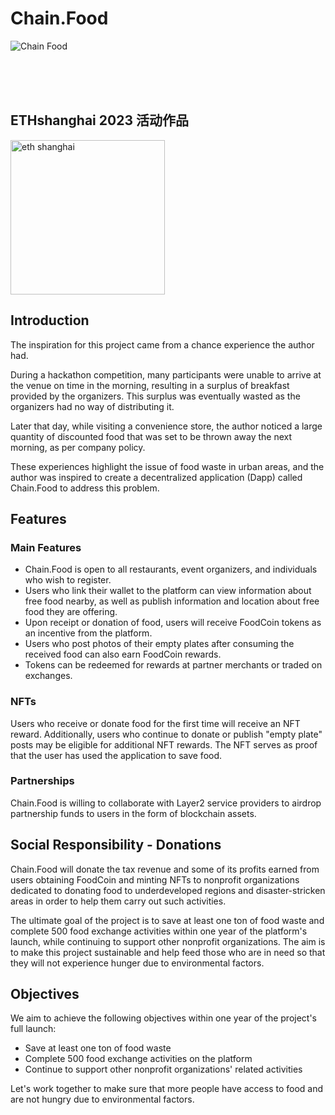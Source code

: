# Chain.Food

![Chain Food](https://github.com/yanboishere/Block.Food/assets/76860915/edead79d-5f81-4e0c-a2b0-a3d6cf7d64b5)

<br>
<br>
<br>

## ETHshanghai 2023 活动作品
<img width="247" alt="eth shanghai" src="https://github.com/yanboishere/Block.Food/assets/76860915/5d83038a-a4e9-403d-9fa7-0aab8f9fe13d">



## Introduction

The inspiration for this project came from a chance experience the author had. 

During a hackathon competition, many participants were unable to arrive at the venue on time in the morning, resulting in a surplus of breakfast provided by the organizers. This surplus was eventually wasted as the organizers had no way of distributing it.

Later that day, while visiting a convenience store, the author noticed a large quantity of discounted food that was set to be thrown away the next morning, as per company policy. 

These experiences highlight the issue of food waste in urban areas, and the author was inspired to create a decentralized application (Dapp) called Chain.Food to address this problem.

## Features

### Main Features

- Chain.Food is open to all restaurants, event organizers, and individuals who wish to register.
- Users who link their wallet to the platform can view information about free food nearby, as well as publish information and location about free food they are offering.
- Upon receipt or donation of food, users will receive FoodCoin tokens as an incentive from the platform.
- Users who post photos of their empty plates after consuming the received food can also earn FoodCoin rewards.
- Tokens can be redeemed for rewards at partner merchants or traded on exchanges.

### NFTs

Users who receive or donate food for the first time will receive an NFT reward. Additionally, users who continue to donate or publish "empty plate" posts may be eligible for additional NFT rewards. The NFT serves as proof that the user has used the application to save food.

### Partnerships

Chain.Food is willing to collaborate with Layer2 service providers to airdrop partnership funds to users in the form of blockchain assets.

## Social Responsibility - Donations

Chain.Food will donate the tax revenue and some of its profits earned from users obtaining FoodCoin and minting NFTs to nonprofit organizations dedicated to donating food to underdeveloped regions and disaster-stricken areas in order to help them carry out such activities.

The ultimate goal of the project is to save at least one ton of food waste and complete 500 food exchange activities within one year of the platform's launch, while continuing to support other nonprofit organizations. The aim is to make this project sustainable and help feed those who are in need so that they will not experience hunger due to environmental factors. 

## Objectives

We aim to achieve the following objectives within one year of the project's full launch:

- Save at least one ton of food waste
- Complete 500 food exchange activities on the platform
- Continue to support other nonprofit organizations' related activities

Let's work together to make sure that more people have access to food and are not hungry due to environmental factors.
